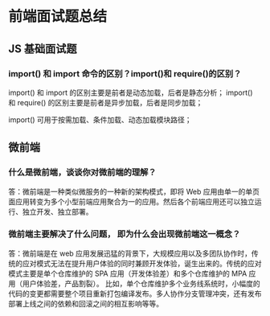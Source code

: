 # 前端面试题总结

## JS 基础面试题

### import() 和 import 命令的区别？import()和 require()的区别？

import() 和 import 的区别主要是前者是动态加载，后者是静态分析；
import() 和 require() 的区别主要是前者是异步加载，后者是同步加载；

import() 可用于按需加载、条件加载、动态加载模块路径；

## 微前端

### 什么是微前端，谈谈你对微前端的理解？

答：微前端是一种类似微服务的一种新的架构模式，即将 Web 应用由单一的单页面应用转变为多个小型前端应用聚合为一的应用。然后各个前端应用还可以独立运行、独立开发、独立部署。

### 微前端主要解决了什么问题， 即为什么会出现微前端这一概念？

答：微前端是在 web 应用发展迅猛的背景下，大规模应用以及多团队协作时，传统的应对模式无法在提升用户体验的同时兼顾开发体验，诞生出来的。传统的应对模式主要是单个仓库维护的 SPA 应用（开发体验差）和多个仓库维护的 MPA 应用（用户体验差，产品割裂）。
比如，单个仓库维护多个业务线系统时，小幅度的代码的变更都需要整个项目重新打包编译发布。多人协作分支管理冲突，还有发布部署上线之间的依赖和回滚之间的相互影响等等。
